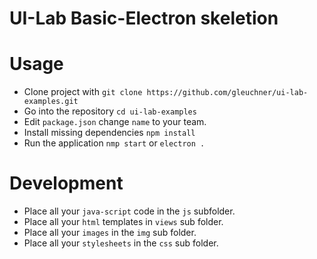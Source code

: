 UI-Lab Basic-Electron skeletion
==

# Usage

* Clone project with `git clone https://github.com/gleuchner/ui-lab-examples.git`
* Go into the repository `cd ui-lab-examples`
* Edit `package.json` change `name` to your team.
* Install missing dependencies `npm install`
* Run the application `nmp start` or `electron .`

# Development

* Place all your `java-script` code in the `js` subfolder.
* Place all your `html` templates in `views` sub folder.
* Place all your `images` in the `img` sub folder.
* Place all your `stylesheets` in the `css` sub folder.